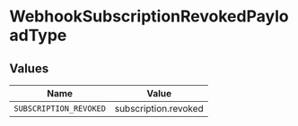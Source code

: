 # WebhookSubscriptionRevokedPayloadType


## Values

| Name                   | Value                  |
| ---------------------- | ---------------------- |
| `SUBSCRIPTION_REVOKED` | subscription.revoked   |